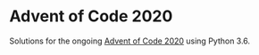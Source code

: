 # Advent of Code 2020

Solutions for the ongoing [Advent of Code 2020](https://adventofcode.com/) using Python 3.6.